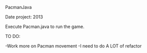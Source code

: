 PacmanJava

Date project: 2013

Execute Pacman.java to run the game.

TO DO:

-Work more on Pacman movement
-I need to do A LOT of refactor


